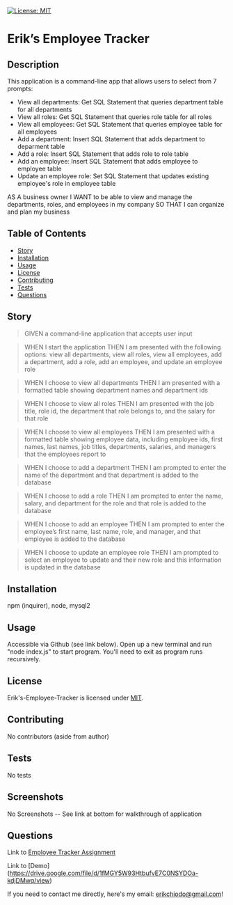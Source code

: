 [![License: MIT](https://img.shields.io/badge/License-MIT-blue.svg)](https://opensource.org/licenses/mit)

# Erik’s Employee Tracker

## Description

This application is a command-line app that allows users to select from 7 prompts:

- View all departments: Get SQL Statement that queries department table for all departments
- View all roles: Get SQL Statement that queries role table for all roles
- View all employees: Get SQL Statement that queries employee table for all employees
- Add a department: Insert SQL Statement that adds department to deparment table
- Add a role: Insert SQL Statement that adds role to role table
- Add an employee: Insert SQL Statement that adds employee to employee table
- Update an employee role: Set SQL Statement that updates existing employee's role in employee table

AS A business owner
I WANT to be able to view and manage the departments, roles, and employees in my company
SO THAT I can organize and plan my business

## Table of Contents

- [Story](#story)
- [Installation](#installation)
- [Usage](#usage)
- [License](#license)
- [Contributing](#contributing)
- [Tests](#tests)
- [Questions](#questions)

## Story

> GIVEN a command-line application that accepts user input

> WHEN I start the application
> THEN I am presented with the following options: view all departments, view all roles, view all employees, add a department, add a role, add an employee, and update an employee role

> WHEN I choose to view all departments
> THEN I am presented with a formatted table showing department names and department ids

> WHEN I choose to view all roles
> THEN I am presented with the job title, role id, the department that role belongs to, and the salary for that role

> WHEN I choose to view all employees
> THEN I am presented with a formatted table showing employee data, including employee ids, first names, last names, job titles, departments, salaries, and managers that the employees report to

> WHEN I choose to add a department
> THEN I am prompted to enter the name of the department and that department is added to the database

> WHEN I choose to add a role
> THEN I am prompted to enter the name, salary, and department for the role and that role is added to the database

> WHEN I choose to add an employee
> THEN I am prompted to enter the employee’s first name, last name, role, and manager, and that employee is added to the database

> WHEN I choose to update an employee role
> THEN I am prompted to select an employee to update and their new role and this information is updated in the database

## Installation

npm (inquirer), node, mysql2

## Usage

Accessible via Github (see link below). Open up a new terminal and run "node index.js" to start program. You'll need to exit as program runs recursively.
## License

Erik's-Employee-Tracker is licensed under [MIT](https://opensource.org/licenses/mit).

## Contributing

No contributors (aside from author)

## Tests

No tests

## Screenshots
No Screenshots -- See link at bottom for walkthrough of application

## Questions

Link to [Employee Tracker Assignment](https://github.com/erikchiodo/eriks-employee-tracker)

Link to [Demo] (https://drive.google.com/file/d/1fMGY5W93HtbufvE7C0NSYDOa-kdjDMwq/view)

If you need to contact me directly, here's my email: erikchiodo@gmail.com!